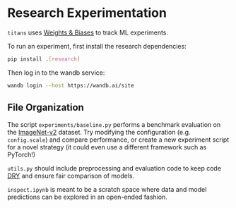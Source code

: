 # Research Experimentation

`titans` uses [Weights & Biases](https://wandb.ai/site) to track ML experiments.

To run an experiment, first install the research dependencies:

```bash
pip install .[research]
```

Then log in to the wandb service:

```bash
wandb login --host https://wandb.ai/site
```

## File Organization

The script `experiments/baseline.py` performs a benchmark evaluation on the
[ImageNet-v2](https://www.tensorflow.org/datasets/catalog/imagenet_v2) dataset. Try
modifying the configuration (e.g. `config.scale`) and compare performance, or create a
new experiment script for a novel strategy (it could even use a different framework
such as PyTorch!)

`utils.py` should include preprocessing and evaluation code to keep code [DRY](
https://en.wikipedia.org/wiki/Don%27t_repeat_yourself) and ensure fair comparison of
models.

`inspect.ipynb` is meant to be a scratch space where data and model predictions can be
explored in an open-ended fashion.